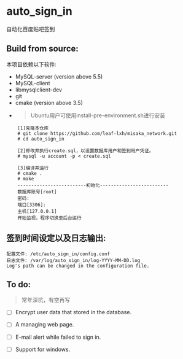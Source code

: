 # auto_sign_in
   自动化百度贴吧签到

## Build from source:
本项目依赖以下软件:
- MySQL-server (version above 5.5)
- MySQL-client
- libmysqlclient-dev
- git
- cmake (version above 3.5)
- > Ubuntu用户可使用install-pre-environment.sh进行安装
```
    [1]克隆本仓库
    # git clone https://github.com/leaf-lxh/misaka_network.git
    # cd auto_sign_in

    [2]修改并执行create.sql，以设置数据库用户和签到用户凭证。
    # mysql -u account -p < create.sql

    [3]编译并运行
    # cmake .
    # make
    -------------------------初始化-------------------------
    数据库账号[root]
    密码:
    端口[3306]: 
    主机[127.0.0.1]
    开始监视，程序切换至后台运行

```
## 签到时间设定以及日志输出:
    配置文件: /etc/auto_sign_in/config.conf
    日志文件: /var/log/auto_sign_in/log-YYYY-MM-DD.log
    Log's path can be changed in the configuration file.
## To do:
> 常年深坑，有空再写
   - [ ] Encrypt user data that stored in the database.

   - [ ]  A managing web page.

   - [ ]  E-mail alert while failed to sign in.
  
   - [ ]  Support for windows.

